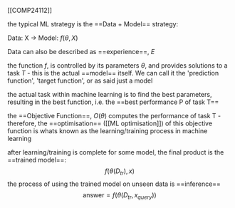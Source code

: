 [[COMP24112]]

the typical ML strategy is the ==Data + Model== strategy:

Data: X $\rightarrow$ Model: $f(\theta,X)$

Data can also be described as ==experience==, $E$

the function $f$, is controlled by its parameters $\theta$, and provides solutions to a task $T$ - this is the actual ==model== itself. We can call it the 'prediction function', 'target function', or as said just a model

the actual task within machine learning is to find the best parameters, resulting in the best function, i.e. the ==best performance P of task T==

the ==Objective Function==, $O(\theta)$ computes the performance of task T - therefore, the ==optimisation== ([[ML optimisation]]) of this objective function is whats known as the learning/training process in machine learning

after learning/training is complete for some model, the final product is the ==trained model==:
$$f(\theta(D_{tr}),x)$$
the process of using the trained model on unseen data is ==inference==
$$\textrm{answer} = f(\theta(D_{tr},x_{query}))$$
